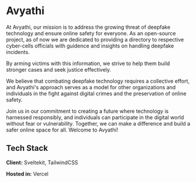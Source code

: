 # Avyathi

At Avyathi, our mission is to address the growing threat of deepfake technology and ensure online safety for everyone. As an open-source project, as of now we are dedicated to providing a directory to respective cyber-cells officials with guidence and insights on handling deepfake incidents.

By arming victims with this information, we strive to help them build stronger cases and seek justice effectively.

We believe that combating deepfake technology requires a collective effort, and Avyathi's approach serves as a model for other organizations and individuals in the fight against digital crimes and the preservation of online safety.

Join us in our commitment to creating a future where technology is harnessed responsibly, and individuals can participate in the digital world without fear or vulnerability. Together, we can make a difference and build a safer online space for all. Welcome to Avyathi!

## Tech Stack

**Client:** Sveltekit, TailwindCSS

**Hosted in:** Vercel
